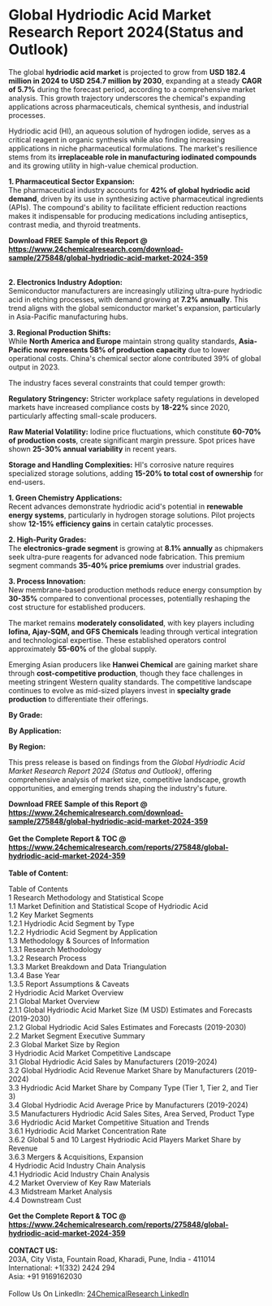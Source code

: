 <h1>Global Hydriodic Acid Market Research Report 2024(Status and Outlook)</h1><p>The global <strong>hydriodic acid market</strong> is projected to grow from <strong>USD 182.4 million in 2024 to USD 254.7 million by 2030</strong>, expanding at a steady <strong>CAGR of 5.7%</strong> during the forecast period, according to a comprehensive market analysis. This growth trajectory underscores the chemical's expanding applications across pharmaceuticals, chemical synthesis, and industrial processes.</p><p>Hydriodic acid (HI), an aqueous solution of hydrogen iodide, serves as a critical reagent in organic synthesis while also finding increasing applications in niche pharmaceutical formulations. The market's resilience stems from its <strong>irreplaceable role in manufacturing iodinated compounds</strong> and its growing utility in high-value chemical production.</p><p><strong>1. Pharmaceutical Sector Expansion:</strong><br>
The pharmaceutical industry accounts for <strong>42% of global hydriodic acid demand</strong>, driven by its use in synthesizing active pharmaceutical ingredients (APIs). The compound's ability to facilitate efficient reduction reactions makes it indispensable for producing medications including antiseptics, contrast media, and thyroid treatments.</p><div><b>Download FREE Sample of this Report @ 
            <a href="https://www.24chemicalresearch.com/download-sample/275848/global-hydriodic-acid-market-2024-359">
            https://www.24chemicalresearch.com/download-sample/275848/global-hydriodic-acid-market-2024-359</a></b></div><br><p><strong>2. Electronics Industry Adoption:</strong><br>
Semiconductor manufacturers are increasingly utilizing ultra-pure hydriodic acid in etching processes, with demand growing at <strong>7.2% annually</strong>. This trend aligns with the global semiconductor market's expansion, particularly in Asia-Pacific manufacturing hubs.</p><p><strong>3. Regional Production Shifts:</strong><br>
While <strong>North America and Europe</strong> maintain strong quality standards, <strong>Asia-Pacific now represents 58% of production capacity</strong> due to lower operational costs. China's chemical sector alone contributed 39% of global output in 2023.</p><p>The industry faces several constraints that could temper growth:</p><p><strong>Regulatory Stringency:</strong> Stricter workplace safety regulations in developed markets have increased compliance costs by <strong>18-22%</strong> since 2020, particularly affecting small-scale producers.</p><p><strong>Raw Material Volatility:</strong> Iodine price fluctuations, which constitute <strong>60-70% of production costs</strong>, create significant margin pressure. Spot prices have shown <strong>25-30% annual variability</strong> in recent years.</p><p><strong>Storage and Handling Complexities:</strong> HI's corrosive nature requires specialized storage solutions, adding <strong>15-20% to total cost of ownership</strong> for end-users.</p><p><strong>1. Green Chemistry Applications:</strong><br>
Recent advances demonstrate hydriodic acid's potential in <strong>renewable energy systems</strong>, particularly in hydrogen storage solutions. Pilot projects show <strong>12-15% efficiency gains</strong> in certain catalytic processes.</p><p><strong>2. High-Purity Grades:</strong><br>
The <strong>electronics-grade segment</strong> is growing at <strong>8.1% annually</strong> as chipmakers seek ultra-pure reagents for advanced node fabrication. This premium segment commands <strong>35-40% price premiums</strong> over industrial grades.</p><p><strong>3. Process Innovation:</strong><br>
New membrane-based production methods reduce energy consumption by <strong>30-35%</strong> compared to conventional processes, potentially reshaping the cost structure for established producers.</p><p>The market remains <strong>moderately consolidated</strong>, with key players including <strong>Iofina, Ajay-SQM, and GFS Chemicals</strong> leading through vertical integration and technological expertise. These established operators control approximately <strong>55-60%</strong> of the global supply.</p><p>Emerging Asian producers like <strong>Hanwei Chemical</strong> are gaining market share through <strong>cost-competitive production</strong>, though they face challenges in meeting stringent Western quality standards. The competitive landscape continues to evolve as mid-sized players invest in <strong>specialty grade production</strong> to differentiate their offerings.</p><p><strong>By Grade:</strong></p><p><strong>By Application:</strong></p><p><strong>By Region:</strong></p><p>This press release is based on findings from the <em>Global Hydriodic Acid Market Research Report 2024 (Status and Outlook)</em>, offering comprehensive analysis of market size, competitive landscape, growth opportunities, and emerging trends shaping the industry's future.</p><div><b>Download FREE Sample of this Report @ 
            <a href="https://www.24chemicalresearch.com/download-sample/275848/global-hydriodic-acid-market-2024-359">
            https://www.24chemicalresearch.com/download-sample/275848/global-hydriodic-acid-market-2024-359</a></b></div><br><div><b>Get the Complete Report & TOC @ 
            <a href="https://www.24chemicalresearch.com/reports/275848/global-hydriodic-acid-market-2024-359">
            https://www.24chemicalresearch.com/reports/275848/global-hydriodic-acid-market-2024-359</a></b></div><br>
            <b>Table of Content:</b><p>Table of Contents<br />
1 Research Methodology and Statistical Scope<br />
1.1 Market Definition and Statistical Scope of Hydriodic Acid<br />
1.2 Key Market Segments<br />
1.2.1 Hydriodic Acid Segment by Type<br />
1.2.2 Hydriodic Acid Segment by Application<br />
1.3 Methodology & Sources of Information<br />
1.3.1 Research Methodology<br />
1.3.2 Research Process<br />
1.3.3 Market Breakdown and Data Triangulation<br />
1.3.4 Base Year<br />
1.3.5 Report Assumptions & Caveats<br />
2 Hydriodic Acid Market Overview<br />
2.1 Global Market Overview<br />
2.1.1 Global Hydriodic Acid Market Size (M USD) Estimates and Forecasts (2019-2030)<br />
2.1.2 Global Hydriodic Acid Sales Estimates and Forecasts (2019-2030)<br />
2.2 Market Segment Executive Summary<br />
2.3 Global Market Size by Region<br />
3 Hydriodic Acid Market Competitive Landscape<br />
3.1 Global Hydriodic Acid Sales by Manufacturers (2019-2024)<br />
3.2 Global Hydriodic Acid Revenue Market Share by Manufacturers (2019-2024)<br />
3.3 Hydriodic Acid Market Share by Company Type (Tier 1, Tier 2, and Tier 3)<br />
3.4 Global Hydriodic Acid Average Price by Manufacturers (2019-2024)<br />
3.5 Manufacturers Hydriodic Acid Sales Sites, Area Served, Product Type<br />
3.6 Hydriodic Acid Market Competitive Situation and Trends<br />
3.6.1 Hydriodic Acid Market Concentration Rate<br />
3.6.2 Global 5 and 10 Largest Hydriodic Acid Players Market Share by Revenue<br />
3.6.3 Mergers & Acquisitions, Expansion<br />
4 Hydriodic Acid Industry Chain Analysis<br />
4.1 Hydriodic Acid Industry Chain Analysis<br />
4.2 Market Overview of Key Raw Materials<br />
4.3 Midstream Market Analysis<br />
4.4 Downstream Cust</p><div><b>Get the Complete Report & TOC @ 
            <a href="https://www.24chemicalresearch.com/reports/275848/global-hydriodic-acid-market-2024-359">
            https://www.24chemicalresearch.com/reports/275848/global-hydriodic-acid-market-2024-359</a></b></div><br><b>CONTACT US:</b><br>
            203A, City Vista, Fountain Road, Kharadi, Pune, India - 411014<br>
            International: +1(332) 2424 294<br>
            Asia: +91 9169162030 <br><br>
            Follow Us On LinkedIn: <a href="https://www.linkedin.com/company/24chemicalresearch/">24ChemicalResearch LinkedIn</a>